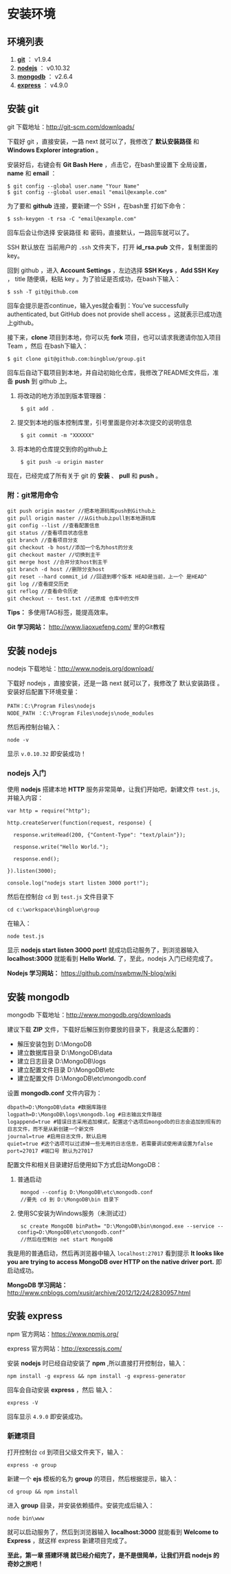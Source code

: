 # 安装环境
## 环境列表
1. **[git](#安装-git)** ： v1.9.4
2. **[nodejs](#安装-nodejs)** ： v0.10.32
3. **[mongodb](#安装-mongodb)** ： v2.6.4
4. **[express](#安装-express)** ： v4.9.0

## 安装 git
 git 下载地址：http://git-scm.com/downloads/ 

下载好 git ，直接安装，一路 next 就可以了，我修改了 **默认安装路径** 和 **Windows Explorer integration** 。

安装好后，右键会有 **Git Bash Here** ，点击它，在bash里设置下 全局设置，**name** 和 **email** ： 

    $ git config --global user.name "Your Name"
    $ git config --global user.email "email@example.com"

为了要和 **github** 连接，要新建一个 SSH ，在bash里 打如下命令：

    $ ssh-keygen -t rsa -C "email@example.com"

回车后会让你选择 安装路径 和 密码，直接默认，一路回车就可以了。

 SSH 默认放在 当前用户的 `.ssh` 文件夹下，打开 **id_rsa.pub** 文件，复制里面的key。

回到 github ，进入 **Account Settings** ，左边选择 **SSH Keys** ，**Add SSH Key** ， title 随便填，粘贴 key 。为了验证是否成功，在bash下输入：

    $ ssh -T git@github.com

回车会提示是否continue，输入yes就会看到：You’ve successfully authenticated, but GitHub does not provide shell access 。这就表示已成功连上github。

接下来，**clone** 项目到本地，你可以先 **fork** 项目，也可以请求我邀请你加入项目 Team ，然后 在bash下输入：

    $ git clone git@github.com:bingblue/group.git

回车后自动下载项目到本地，并自动初始化仓库，我修改了README文件后，准备 **push** 到 github 上。

1. 将改动的地方添加到版本管理器：

        $ git add .


2. 提交到本地的版本控制库里，引号里面是你对本次提交的说明信息

        $ git commit -m "XXXXXX"


3. 将本地的仓库提交到你的github上

        $ git push -u origin master


现在，已经完成了所有关于 git 的 **安装** 、 **pull** 和 **push** 。

### 附：git常用命令
```shell
git push origin master //把本地源码库push到Github上
git pull origin master //从Github上pull到本地源码库
git config --list //查看配置信息
git status //查看项目状态信息
git branch //查看项目分支
git checkout -b host//添加一个名为host的分支
git checkout master //切换到主干
git merge host //合并分支host到主干
git branch -d host //删除分支host
git reset --hard commit_id //回退到哪个版本 HEAD是当前，上一个 是HEAD^
git log //查看提交历史
git reflog //查看命令历史
git checkout -- test.txt //还原成 仓库中的文件
```

**Tips：** 多使用TAG标签，能提高效率。

**Git 学习网站：** http://www.liaoxuefeng.com/ 里的Git教程


## 安装 nodejs
 nodejs 下载地址：http://www.nodejs.org/download/

下载好 nodejs ，直接安装，还是一路 next 就可以了，我修改了 默认安装路径 。安装好后配置下环境变量：

    PATH：C:\Program Files\nodejs
    NODE_PATH ：C:\Program Files\nodejs\node_modules

然后再控制台输入：

    node -v

显示 `v.0.10.32` 即安装成功！

### nodejs 入门
使用 **nodejs** 搭建本地 **HTTP** 服务非常简单，让我们开始吧，新建文件 `test.js`,并输入内容：

    var http = require("http"); 

    http.createServer(function(request, response) { 

      response.writeHead(200, {"Content-Type": "text/plain"}); 

      response.write("Hello World."); 

      response.end(); 

    }).listen(3000); 

    console.log("nodejs start listen 3000 port!");

然后在控制台 `cd` 到 `test.js` 文件目录下

    cd c:\workspace\bingblue\group

在输入：

    node test.js

显示 **nodejs start listen 3000 port!** 就成功启动服务了，到浏览器输入 **localhost:3000** 就能看到 **Hello World.** 了，至此，nodejs 入门已经完成了。

**Nodejs 学习网站：** https://github.com/nswbmw/N-blog/wiki


## 安装 mongodb

 mongodb 下载地址：http://www.mongodb.org/downloads

建议下载 **ZIP** 文件，下载好后解压到你要放的目录下，我是这么配置的：
- 解压安装包到 D:\MongoDB
- 建立数据库目录 D:\MongoDB\data
- 建立日志目录 D:\MongoDB\logs
- 建立配置文件目录 D:\MongoDB\etc
- 建立配置文件 D:\MongoDB\etc\mongodb.conf

设置 **mongodb.conf** 文件内容为：

    dbpath=D:\MongoDB\data #数据库路径
    logpath=D:\MongoDB\logs\mongodb.log #日志输出文件路径
    logappend=true #错误日志采用追加模式，配置这个选项后mongodb的日志会追加到现有的日志文件，而不是从新创建一个新文件
    journal=true #启用日志文件，默认启用
    quiet=true #这个选项可以过滤掉一些无用的日志信息，若需要调试使用请设置为false
    port=27017 #端口号 默认为27017

配置文件和相关目录建好后使用如下方式启动MongoDB：

1. 普通启动

        mongod --config D:\MongoDB\etc\mongodb.conf
        //要先 cd 到 D:\MongoDB\bin 目录下

2. 使用SC安装为Windows服务（未测试过）

        sc create MongoDB binPath= "D:\MongoDB\bin\mongod.exe --service --config=D:\MongoDB\etc\mongodb.conf"
        //然后在控制台 net start MongoDB


我是用的普通启动，然后再浏览器中输入 `localhost:27017` 看到提示 **It looks like you are trying to access MongoDB over HTTP on the native driver port.** 即启动成功。 

**MongoDB 学习网站：** http://www.cnblogs.com/xusir/archive/2012/12/24/2830957.html


## 安装 express
 npm 官方网站：https://www.npmjs.org/

 express 官方网站：http://expressjs.com/

安装 **nodejs** 时已经自动安装了 **npm** ,所以直接打开控制台，输入：

    npm install -g express && npm install -g express-generator

回车会自动安装 **express** ，然后 输入：

    express -V

回车显示 `4.9.0` 即安装成功。

### 新建项目
打开控制台 `cd` 到项目父级文件夹下，输入：

    express -e group

新建一个 **ejs** 模板的名为 **group** 的项目，然后根据提示，输入：

    cd group && npm install

进入 **group** 目录，并安装依赖插件。安装完成后输入：

    node bin\www

就可以启动服务了，然后到浏览器输入 **localhost:3000** 就能看到 **Welcome to Express** ，就这样 express 新建项目完成了。

**至此，第一章 搭建环境 就已经介绍完了，是不是很简单，让我们开启 nodejs 的奇妙之旅吧！**